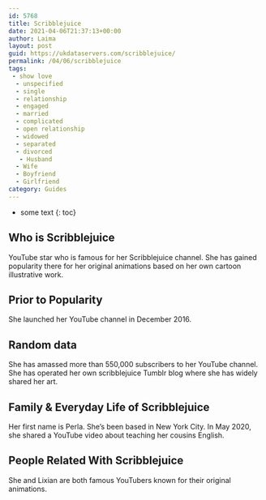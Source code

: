 ```yaml
---
id: 5768
title: Scribblejuice
date: 2021-04-06T21:37:13+00:00
author: Laima
layout: post
guid: https://ukdataservers.com/scribblejuice/
permalink: /04/06/scribblejuice
tags:
 - show love
  - unspecified
  - single
  - relationship
  - engaged
  - married
  - complicated
  - open relationship
  - widowed
  - separated
  - divorced
   - Husband
  - Wife
  - Boyfriend
  - Girlfriend
category: Guides
---
```


* some text
{: toc}


## Who is Scribblejuice
                  
                  
                  
YouTube star who is famous for her Scribblejuice channel. She has gained popularity there for her original animations based on her own cartoon illustrative work. 
                  
              
            
              
            
                
                
                
## Prior to Popularity
                  
                  
                  
She launched her YouTube channel in December 2016. 
                  
              
            
              
            
                
                
                
## Random data
                  
                  
                  
She has amassed more than 550,000 subscribers to her YouTube channel. She has operated her own scribblejuice Tumblr blog where she has widely shared her art. 
                  
              
            
              
            
                
                
                
## Family & Everyday Life of Scribblejuice
                  
                  
                  
Her first name is Perla. She&#8217;s been based in New York City. In May 2020, she shared a YouTube video about teaching her cousins English.
                  
              
            
              
            
                
                
                
## People Related With Scribblejuice
                  
                  
                  
She and Lixian are both famous YouTubers known for their original animations. 
                  
              
            
              
            
                
              
            
              
              
            
            
              
            
          
          
          